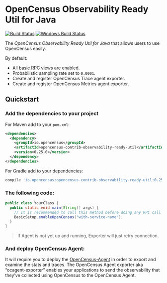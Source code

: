 # OpenCensus Observability Ready Util for Java

[![Build Status][travis-image]][travis-url]
[![Windows Build Status][appveyor-image]][appveyor-url]

The *OpenCensus Observability Ready Util for Java* that allows users to use OpenCensus easily.

By default:
* All [basic RPC views](https://github.com/census-instrumentation/opencensus-java/blob/2a17c8482ffb04540ea4ac0a5f746ad8d536c996/contrib/grpc_metrics/src/main/java/io/opencensus/contrib/grpc/metrics/RpcViews.java#L219) are enabled.
* Probabilistic sampling rate set to `0.0001`.
* Create and register OpenCensus Trace agent exporter.
* Create and register OpenCensus Metrics agent exporter.

## Quickstart

### Add the dependencies to your project

For Maven add to your `pom.xml`:
```xml
<dependencies>
  <dependency>
    <groupId>io.opencensus</groupId>
    <artifactId>opencensus-contrib-observability-ready-util</artifactId>
    <version>0.25.0</version>
  </dependency>
</dependencies>
```

For Gradle add to your dependencies:
```groovy
compile 'io.opencensus:opencensus-contrib-observability-ready-util:0.25.0'
```

### The following code:

```java
public class YourClass {
  public static void main(String[] args) {
    // It is recommended to call this method before doing any RPC call to avoid missing stats.
    BasicSetup.enableOpenCensus("with-service-name");
  }
}
```

> If Agent is not yet up and running, Exporter will just retry connection.

### And deploy OpenCensus Agent:

It will require you to deploy the [OpenCensus-Agent](https://github.com/census-instrumentation/opencensus-service#opencensus-agent) in order to export and examine the stats and traces.
The OpenCensus Agent exporter aka “ocagent-exporter” enables your applications to send the
observability that they’ve collected using OpenCensus to the OpenCensus Agent.


[travis-image]: https://travis-ci.org/census-instrumentation/opencensus-java.svg?branch=master
[travis-url]: https://travis-ci.org/census-instrumentation/opencensus-java
[appveyor-image]: https://ci.appveyor.com/api/projects/status/hxthmpkxar4jq4be/branch/master?svg=true
[appveyor-url]: https://ci.appveyor.com/project/opencensusjavateam/opencensus-java/branch/master
